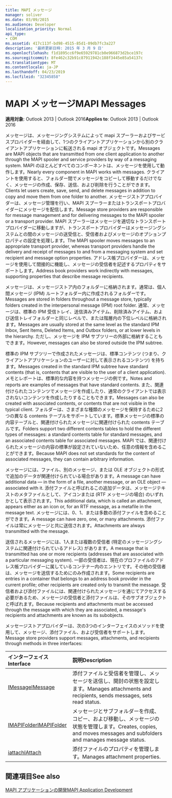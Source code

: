 ```yaml
---
title: MAPI メッセージ
manager: soliver
ms.date: 03/09/2015
ms.audience: Developer
localization_priority: Normal
api_type:
- COM
ms.assetid: 417c113f-bd98-4515-85d1-09db7fc3a227
description: '最終更新日時: 2015 年 3 月 9 日'
ms.openlocfilehash: f1d1895cc6f9e65929781cb0e966873d2bce197c
ms.sourcegitcommit: 8fe462c32b91c87911942c188f3445e85a54137c
ms.translationtype: MT
ms.contentlocale: ja-JP
ms.lasthandoff: 04/23/2019
ms.locfileid: "32345858"
---
```

# <a name="mapi-messages"></a><span data-ttu-id="74869-103">MAPI メッセージ</span><span class="sxs-lookup"><span data-stu-id="74869-103">MAPI Messages</span></span>

  
  
<span data-ttu-id="74869-104">**適用対象**: Outlook 2013 | Outlook 2016</span><span class="sxs-lookup"><span data-stu-id="74869-104">**Applies to**: Outlook 2013 | Outlook 2016</span></span> 
  
<span data-ttu-id="74869-105">メッセージは、メッセージングシステムによって mapi スプーラーおよびサービスプロバイダーを経由して、1つのクライアントアプリケーションから別のクライアントアプリケーションに転送される mapi オブジェクトです。</span><span class="sxs-lookup"><span data-stu-id="74869-105">Messages are MAPI objects that are transmitted from one client application to another through the MAPI spooler and service providers by way of a messaging system.</span></span> <span data-ttu-id="74869-106">MAPI のほとんどすべてのコンポーネントは、メッセージを使用して動作します。</span><span class="sxs-lookup"><span data-stu-id="74869-106">Nearly every component in MAPI works with messages.</span></span> <span data-ttu-id="74869-107">クライアントを使用すると、フォルダー間でメッセージをコピーして移動するだけでなく、メッセージの作成、保存、送信、および削除を行うことができます。</span><span class="sxs-lookup"><span data-stu-id="74869-107">Clients let users create, save, send, and delete messages in addition to copy and move them from one folder to another.</span></span> <span data-ttu-id="74869-108">メッセージストアプロバイダーは、メッセージ管理を行い、MAPI スプーラーまたはトランスポートプロバイダーにメッセージを配信します。</span><span class="sxs-lookup"><span data-stu-id="74869-108">Message store providers are responsible for message management and for delivering messages to the MAPI spooler or a transport provider.</span></span> <span data-ttu-id="74869-109">MAPI スプーラーはメッセージを適切なトランスポートプロバイダーに移動しますが、トランスポートプロバイダーはメッセージングシステムとの間のメッセージの送受信と、受信者およびメッセージのオプションプロパティの設定を処理します。</span><span class="sxs-lookup"><span data-stu-id="74869-109">The MAPI spooler moves messages to an appropriate transport provider, whereas transport providers handle the delivery and receipt of messages to and from a messaging system and set recipient and message option properties.</span></span> <span data-ttu-id="74869-110">アドレス帳プロバイダーは、メッセージを使用して間接的に機能し、メッセージの受信者を記述するプロパティをサポートします。</span><span class="sxs-lookup"><span data-stu-id="74869-110">Address book providers work indirectly with messages, supporting properties that describe message recipients.</span></span>
  
<span data-ttu-id="74869-111">メッセージは、メッセージストア内のフォルダーに格納されます。通常は、個人間メッセージ (IPM) ルートフォルダー内に作成されるフォルダーです。</span><span class="sxs-lookup"><span data-stu-id="74869-111">Messages are stored in folders throughout a message store, typically folders created in the interpersonal message (IPM) root folder.</span></span> <span data-ttu-id="74869-112">通常、メッセージは、標準の IPM 受信トレイ、送信済みアイテム、削除済みアイテム、および送信トレイフォルダーと同じレベルで、または階層内の下位レベルに格納されます。</span><span class="sxs-lookup"><span data-stu-id="74869-112">Messages are usually stored at the same level as the standard IPM Inbox, Sent Items, Deleted Items, and Outbox folders, or at lower levels in the hierarchy.</span></span> <span data-ttu-id="74869-113">ただし、メッセージを IPM サブツリーの外部に格納することもできます。</span><span class="sxs-lookup"><span data-stu-id="74869-113">However, messages can also be stored outside the IPM subtree.</span></span>
  
<span data-ttu-id="74869-114">標準の IPM サブツリーで作成されたメッセージは、標準コンテンツ (つまり、クライアントアプリケーションのユーザーに対して表示されるコンテンツ) を持ちます。</span><span class="sxs-lookup"><span data-stu-id="74869-114">Messages created in the standard IPM subtree have standard contents (that is, contents that are visible to the user of a client application).</span></span> <span data-ttu-id="74869-115">メモとレポートは、標準的な内容を持つメッセージの例です。</span><span class="sxs-lookup"><span data-stu-id="74869-115">Notes and reports are examples of messages that have standard contents.</span></span> <span data-ttu-id="74869-116">また、関連付けられたコンテンツでメッセージを作成したり、通常のクライアントでは表示されないコンテンツを作成したりすることもできます。</span><span class="sxs-lookup"><span data-stu-id="74869-116">Messages can also be created with associated contents, or contents that are not visible in the typical client.</span></span> <span data-ttu-id="74869-117">フォルダーは、さまざまな種類のメッセージを保持するために2つの異なる contents テーブルをサポートしています。標準メッセージの標準の内容テーブルと、関連付けられたメッセージに関連付けられた contents テーブルです。</span><span class="sxs-lookup"><span data-stu-id="74869-117">Folders support two different contents tables to hold the different types of messages: a standard contents table for standard messages, and an associated contents table for associated messages.</span></span> <span data-ttu-id="74869-118">MAPI では、関連付けられたメッセージの内容の標準が設定されていないため、任意の情報を含めることができます。</span><span class="sxs-lookup"><span data-stu-id="74869-118">Because MAPI does not set standards for the content of associated messages, they can contain arbitrary information.</span></span> 
  
<span data-ttu-id="74869-119">メッセージには、ファイル、別のメッセージ、または OLE オブジェクトの形式で追加のデータが関連付けられている場合があります。</span><span class="sxs-lookup"><span data-stu-id="74869-119">A message can have additional data — in the form of a file, another message, or an OLE object — associated with it.</span></span> <span data-ttu-id="74869-120">添付ファイルと呼ばれるこの追加データは、メッセージテキストのメタファイルとして、アイコンまたは (RTF メッセージの場合) のいずれかとして表示されます。</span><span class="sxs-lookup"><span data-stu-id="74869-120">This additional data, which is called an attachment, appears either as an icon or, for an RTF message, as a metafile in the message text.</span></span> <span data-ttu-id="74869-121">メッセージには、0、1、または多数の添付ファイルを含めることができます。</span><span class="sxs-lookup"><span data-stu-id="74869-121">A message can have zero, one, or many attachments.</span></span> <span data-ttu-id="74869-122">添付ファイルは常にメッセージと共に送信されます。</span><span class="sxs-lookup"><span data-stu-id="74869-122">Attachments are always transmitted with the message.</span></span>
  
<span data-ttu-id="74869-123">送信されるメッセージには、1人または複数の受信者 (特定のメッセージングシステムに関連付けられているアドレス) があります。</span><span class="sxs-lookup"><span data-stu-id="74869-123">A message that is transmitted has one or more recipients (addresses that are associated with a particular messaging system).</span></span> <span data-ttu-id="74869-124">一部の受信者は、現在のプロファイルのアドレス帳プロバイダーに属しているコンテナー内のエントリです。その他の受信者は、メッセージを送信するためにのみ作成されます。</span><span class="sxs-lookup"><span data-stu-id="74869-124">Some recipients are entries in a container that belongs to an address book provider in the current profile; other recipients are created only to transmit the message.</span></span> <span data-ttu-id="74869-125">受信者および添付ファイルには、関連付けられたメッセージを通じてアクセスする必要があるため、メッセージの受信者と添付ファイルは、そのサブオブジェクトと呼ばれます。</span><span class="sxs-lookup"><span data-stu-id="74869-125">Because recipients and attachments must be accessed through the message with which they are associated, a message's recipients and attachments are known as its subobjects.</span></span> 
  
<span data-ttu-id="74869-126">メッセージストアプロバイダーは、次の3つのインターフェイスのメソッドを使用して、メッセージ、添付ファイル、および受信者をサポートします。</span><span class="sxs-lookup"><span data-stu-id="74869-126">Message store providers support messages, attachments, and recipients through methods in three interfaces:</span></span> 
  
|<span data-ttu-id="74869-127">**インターフェイス**</span><span class="sxs-lookup"><span data-stu-id="74869-127">**Interface**</span></span>|<span data-ttu-id="74869-128">**説明**</span><span class="sxs-lookup"><span data-stu-id="74869-128">**Description**</span></span>|
|:-----|:-----|
|[<span data-ttu-id="74869-129">IMessage</span><span class="sxs-lookup"><span data-stu-id="74869-129">IMessage</span></span>](imessageimapiprop.md) <br/> |<span data-ttu-id="74869-130">添付ファイルと受信者を管理し、メッセージを送信し、開封の状態を設定します。</span><span class="sxs-lookup"><span data-stu-id="74869-130">Manages attachments and recipients, sends messages, sets read status.</span></span>  <br/> |
|[<span data-ttu-id="74869-131">IMAPIFolder</span><span class="sxs-lookup"><span data-stu-id="74869-131">IMAPIFolder</span></span>](imapifolderimapicontainer.md) <br/> |<span data-ttu-id="74869-132">メッセージとサブフォルダーを作成、コピー、および移動し、メッセージの状態を管理します。</span><span class="sxs-lookup"><span data-stu-id="74869-132">Creates, copies, and moves messages and subfolders and manages message status.</span></span>  <br/> |
|[<span data-ttu-id="74869-133">iattach</span><span class="sxs-lookup"><span data-stu-id="74869-133">IAttach</span></span>](iattachimapiprop.md) <br/> |<span data-ttu-id="74869-134">添付ファイルのプロパティを管理します。</span><span class="sxs-lookup"><span data-stu-id="74869-134">Manages attachment properties.</span></span>  <br/> |
   
## <a name="see-also"></a><span data-ttu-id="74869-135">関連項目</span><span class="sxs-lookup"><span data-stu-id="74869-135">See also</span></span>



[<span data-ttu-id="74869-136">MAPI アプリケーションの開発</span><span class="sxs-lookup"><span data-stu-id="74869-136">MAPI Application Development</span></span>](mapi-application-development.md)

